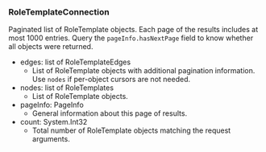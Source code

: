 ### RoleTemplateConnection
Paginated list of RoleTemplate objects. Each page of the results includes at most 1000 entries. Query the `pageInfo.hasNextPage` field to know whether all objects were returned.

- edges: list of RoleTemplateEdges
  - List of RoleTemplate objects with additional pagination information. Use `nodes` if per-object cursors are not needed.
- nodes: list of RoleTemplates
  - List of RoleTemplate objects.
- pageInfo: PageInfo
  - General information about this page of results.
- count: System.Int32
  - Total number of RoleTemplate objects matching the request arguments.
